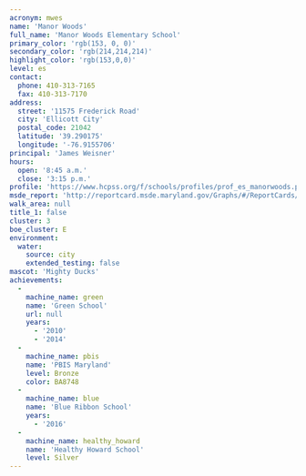 ```yaml
---
acronym: mwes
name: 'Manor Woods'
full_name: 'Manor Woods Elementary School'
primary_color: 'rgb(153, 0, 0)'
secondary_color: 'rgb(214,214,214)'
highlight_color: 'rgb(153,0,0)'
level: es
contact:
  phone: 410-313-7165
  fax: 410-313-7170
address:
  street: '11575 Frederick Road'
  city: 'Ellicott City'
  postal_code: 21042
  latitude: '39.290175'
  longitude: '-76.9155706'
principal: 'James Weisner'
hours:
  open: '8:45 a.m.'
  close: '3:15 p.m.'
profile: 'https://www.hcpss.org/f/schools/profiles/prof_es_manorwoods.pdf'
msde_report: 'http://reportcard.msde.maryland.gov/Graphs/#/ReportCards/ReportCardSchool/1//1/13/0305/'
walk_area: null
title_1: false
cluster: 3
boe_cluster: E
environment:
  water:
    source: city
    extended_testing: false
mascot: 'Mighty Ducks'
achievements:
  -
    machine_name: green
    name: 'Green School'
    url: null
    years:
      - '2010'
      - '2014'
  -
    machine_name: pbis
    name: 'PBIS Maryland'
    level: Bronze
    color: BA8748
  -
    machine_name: blue
    name: 'Blue Ribbon School'
    years:
      - '2016'
  -
    machine_name: healthy_howard
    name: 'Healthy Howard School'
    level: Silver
---
```

